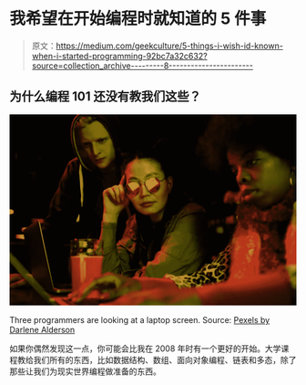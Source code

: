 # 我希望在开始编程时就知道的 5 件事

> 原文：<https://medium.com/geekculture/5-things-i-wish-id-known-when-i-started-programming-92bc7a32c632?source=collection_archive---------8----------------------->

## 为什么编程 101 还没有教我们这些？

![](img/cb6d16d599249039d8ca3228d8445d9d.png)

Three programmers are looking at a laptop screen. Source: [Pexels by Darlene Alderson](https://www.pexels.com/photo/light-fashion-man-people-4385999/)

如果你偶然发现这一点，你可能会比我在 2008 年时有一个更好的开始。大学课程教给我们所有的东西，比如数据结构、数组、面向对象编程、链表和多态，除了那些让我们为现实世界编程做准备的东西。